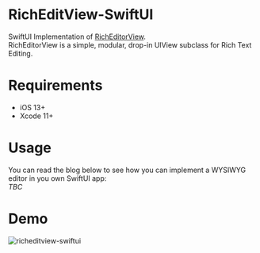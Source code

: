 # RichEditView-SwiftUI

SwiftUI Implementation of [RichEditorView](https://github.com/cjwirth/RichEditorView).<br>
RichEditorView is a simple, modular, drop-in UIView subclass for Rich Text Editing.

# Requirements
- iOS 13+
- Xcode 11+

# Usage
You can read the blog below to see how you can implement a WYSIWYG editor in you own SwiftUI app:<br>
*TBC*

# Demo

![richeditview-swiftui](https://user-images.githubusercontent.com/22890731/123076063-073db200-d42e-11eb-9e3c-69504a868b53.gif)
